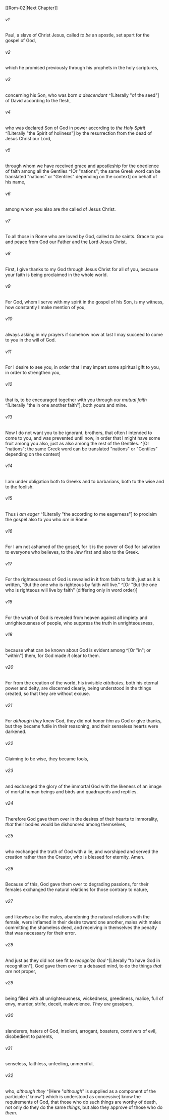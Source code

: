 ﻿---
aliases:
  - Romans 1
---

[[Rom-02|Next Chapter]]

###### v1
Paul, a slave of Christ Jesus, called _to be_ an apostle, set apart for the gospel of God,

###### v2
which he promised previously through his prophets in the holy scriptures,

###### v3
concerning his Son, who was born _a descendant_ ^[Literally "of the seed"] of David according to the flesh,

###### v4
who was declared Son of God in power according to _the Holy Spirit_ ^[Literally "the Spirit of holiness"] by the resurrection from the dead of Jesus Christ our Lord,

###### v5
through whom we have received grace and apostleship for the obedience of faith among all the Gentiles ^[Or "nations"; the same Greek word can be translated "nations" or "Gentiles" depending on the context] on behalf of his name,

###### v6
among whom you also are _the_ called of Jesus Christ.

###### v7
To all those in Rome who are loved by God, called _to be_ saints. Grace to you and peace from God our Father and the Lord Jesus Christ.

###### v8
First, I give thanks to my God through Jesus Christ for all of you, because your faith is being proclaimed in the whole world.

###### v9
For God, whom I serve with my spirit in the gospel of his Son, is my witness, how constantly I make mention of you,

###### v10
always asking in my prayers if somehow now at last I may succeed to come to you in the will of God.

###### v11
For I desire to see you, in order that I may impart some spiritual gift to you, in order to strengthen you,

###### v12
that is, to be encouraged together with you through _our mutual faith_ ^[Literally "the in one another faith"], both yours and mine.

###### v13
Now I do not want you to be ignorant, brothers, that often I intended to come to you, and was prevented until now, in order that I might have some fruit among you also, just as also among the rest of the Gentiles. ^[Or "nations"; the same Greek word can be translated "nations" or "Gentiles" depending on the context]

###### v14
I am under obligation both to Greeks and to barbarians, both to the wise and to the foolish.

###### v15
Thus _I am eager_ ^[Literally "the according to me eagerness"] to proclaim the gospel also to you who _are_ in Rome.

###### v16
For I am not ashamed of the gospel, for it is the power of God for salvation to everyone who believes, to the Jew first and also to the Greek.

###### v17
For the righteousness of God is revealed in it from faith to faith, just as it is written, "But the one who is righteous by faith will live." ^[Or "But the one who is righteous will live by faith" (differing only in word order)]

###### v18
For the wrath of God is revealed from heaven against all impiety and unrighteousness of people, who suppress the truth in unrighteousness,

###### v19
because what can be known about God is evident among ^[Or "in"; or "within"] them, for God made _it_ clear to them.

###### v20
For from the creation of the world, his invisible _attributes_, both his eternal power and deity, are discerned clearly, being understood in the things created, so that they are without excuse.

###### v21
For _although they_ knew God, they did not honor _him_ as God or give thanks, but they became futile in their reasoning, and their senseless hearts were darkened.

###### v22
Claiming to be wise, they became fools,

###### v23
and exchanged the glory of the immortal God with the likeness of an image of mortal human beings and birds and quadrupeds and reptiles.

###### v24
Therefore God gave them over in the desires of their hearts to immorality, _that_ their bodies would be dishonored among themselves,

###### v25
who exchanged the truth of God with a lie, and worshiped and served the creation rather than the Creator, who is blessed for eternity. Amen.

###### v26
Because of this, God gave them over to degrading passions, for their females exchanged the natural relations for those contrary to nature,

###### v27
and likewise also the males, abandoning the natural relations with the female, were inflamed in their desire toward one another, males with males committing the shameless deed, and receiving in themselves the penalty that was necessary for their error.

###### v28
And just as they did not see fit _to recognize God_ ^[Literally "to have God in recognition"], God gave them over to a debased mind, to do the things _that are_ not proper,

###### v29
being filled with all unrighteousness, wickedness, greediness, malice, full of envy, murder, strife, deceit, malevolence. _They are_ gossipers,

###### v30
slanderers, haters of God, insolent, arrogant, boasters, contrivers of evil, disobedient to parents,

###### v31
senseless, faithless, unfeeling, unmerciful,

###### v32
who, _although they_ ^[Here "_although_" is supplied as a component of the participle ("know") which is understood as concessive] know the requirements of God, that those who do such things are worthy of death, not only do they do the same _things_, but also they approve of those who do _them_.